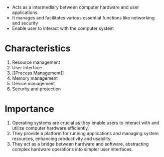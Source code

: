 - Acts as a intermediary between computer hardware and user applications.
- It manages and facilitates various essential functions like networking and security
- Enable user to interact with the computer system
# Characteristics
1. Resource management
2. User Interface
3. [[Process Management]]
4. Memory management
5. Device management
6. Security and protection

# Importance
1. Operating systems are crucial as they enable users to interact with and utilize computer hardware efficiently.
2. They provide a platform for running applications and managing system resources, enhancing productivity and usability.
3. They act as a bridge between hardware and software, abstracting complex hardware operations into simpler user interfaces.